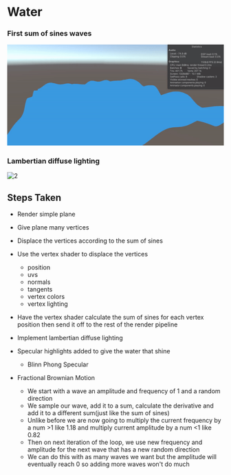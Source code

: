 # Water

### First sum of sines waves
![1](images/water1.gif)
### Lambertian diffuse lighting
![2](images/water2.gif)
 
## Steps Taken

- Render simple plane

- Give plane many vertices

- Displace the vertices according to the sum of sines

- Use the vertex shader to displace the vertices
  - position
  - uvs
  - normals
  - tangents
  - vertex colors
  - vertex lighting

- Have the vertex shader calculate the sum of sines for each vertex position then send it off to the rest of the render pipeline

- Implement lambertian diffuse lighting

- Specular highlights added to give the water that shine
  - Blinn Phong Specular

- Fractional Brownian Motion
  - We start with a wave an amplitude and frequency of 1 and a random direction
  - We sample our wave, add it to a sum, calculate the derivative and add it to a different sum(just like the sum of sines)
  - Unlike before we are now going to multiply the current frequency by a num >1 like 1.18 and multiply current amplitude by a num <1 like 0.82
  - Then on next iteration of the loop, we use new frequency and amplitude for the next wave that has a new random direction
  - We can do this with as many waves we want but the amplitude will eventually reach 0 so adding more waves won't do much